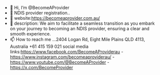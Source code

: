 - 👋 Hi, I’m @BecomeAProvider
- 👀 NDIS provider registration..
- 🌱 website:https://becomeaprovider.com.au/
- 💞️ description: We aim to facilitate a seamless transition as you embark on your journey to becoming an NDIS provider, ensuring a clear and smooth experience.
- 📫 How to reach me ...2404 Logan Rd, Eight Mile Plains QLD 4113, Australia
+61 415 159 021
  social media links:https://www.facebook.com/BecomeAProviderau - https://www.instagram.com/becomeaproviderau/ - https://www.youtube.com/@BecomeAProvider - https://x.com/BecomeProvider

<!---
BecomeAProvider/BecomeAProvider is a ✨ special ✨ repository because its `README.md` (this file) appears on your GitHub profile.
You can click the Preview link to take a look at your changes.
--->
